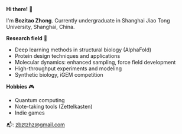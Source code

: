 **Hi there!** 👋

I'm **Bozitao Zhong**. Currently undergraduate in Shanghai Jiao Tong University, Shanghai, China.

**Research field** 🔬

- Deep learning methods in structural biology (AlphaFold)
- Protein design techniques and applications
- Molecular dynamics: enhanced sampling, force field development
- High-throughput experiments and modeling
- Synthetic biology, iGEM competition

**Hobbies** 🎮

- Quantum computing
- Note-taking tools (Zettelkasten)
- Indie games

📬: zbztzhz@gmail.com
